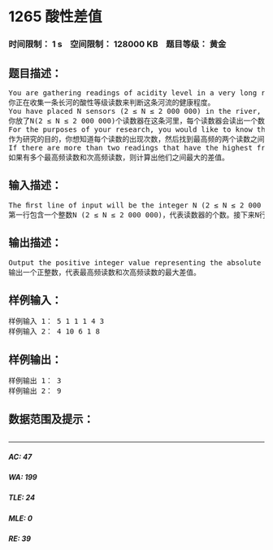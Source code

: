 # 1265 酸性差值   
### 时间限制： 1 s&nbsp;&nbsp;&nbsp;&nbsp;空间限制： 128000 KB&nbsp;&nbsp;&nbsp;&nbsp;题目等级： 黄金  
## 题目描述：  

<pre>
You are gathering readings of acidity level in a very long river in order to determine the health of the river.
你正在收集一条长河的酸性等级读数来判断这条河流的健康程度。
You have placed N sensors (2 ≤ N ≤ 2 000 000) in the river, and each sensor gives an integer reading R (1 ≤ R ≤ 1 000).
你放了N(2 ≤ N ≤ 2 000 000)个读数器在这条河里，每个读数器会读出一个数值R(1 ≤ R ≤ 1 000)。
For the purposes of your research, you would like to know the frequency of each reading, and ﬁnd the absolute difference between the two most frequent readings.
作为研究的目的，你想知道每个读数的出现次数，然后找到最高频的两个读数之间的差值是多大。
If there are more than two readings that have the highest frequency, the difference computed should be the largest such absolute difference between two readings with this frequency. If there is only one reading with the largest frequency, but more than one reading with the second largest fre- quency, the difference computed should be the largest absolute difference between the most fre- quently occurring reading and any of the readings which occur with second-highest frequency.
如果有多个最高频读数和次高频读数，则计算出他们之间最大的差值。
</pre>
  
  
## 输入描述：  

<pre>
The ﬁrst line of input will be the integer N (2 ≤ N ≤ 2 000 000), the number of sensors. The next N lines each contain the reading for that sensor, which is an integer R (1 ≤ R ≤ 1 000). You should assume that there are at least two different readings in the input.
第一行包含一个整数N (2 ≤ N ≤ 2 000 000)，代表读数器的个数。接下来N行每行一个整数代表各个读数器的读数R (1 ≤ R ≤ 1 000)。你可以假设输入至少包含2个不同的读数。
</pre>
  
  
## 输出描述：  

<pre>
Output the positive integer value representing the absolute difference between the two most fre- quently occurring readings, subject to the tie-breaking rules outlined above.
输出一个正整数，代表最高频读数和次高频读数的最大差值。
</pre>
  
  
## 样例输入：  

<pre>
样例输入 1： 5 1 1 1 4 3
样例输入 2： 4 10 6 1 8
</pre>
  
  
## 样例输出：  

<pre>
样例输出 1： 3
样例输出 2： 9
</pre>
  
  
## 数据范围及提示：  

<pre>
</pre>
  
  
***  

##### AC: 47  
##### WA: 199  
##### TLE: 24  
##### MLE: 0  
##### RE: 39  
